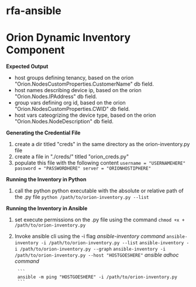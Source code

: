# rfa-ansible


# Orion Dynamic Inventory Component
**Expected Output**
* host groups defining tenancy, based on the orion "Orion.NodesCustomProperties.CustomerName" db field.
* host names describing device ip, based on the orion "Orion.Nodes.IPAddress" db field.
* group vars defining org id, based on the orion "Orion.NodesCustomProperties.CWID" db field.
* host vars cateogrizing the device type, based on the orion "Orion.Nodes.NodeDescription" db field.

**Generating the Credential File**
1. create a dir titled "creds" in the same directory as the orion-inventory.py file
2. create a file in "./creds/" titled "orion_creds.py"
3. populate this file with the following content
        ```
        username = "USERNAMEHERE"
        password = "PASSWORDHERE"
        server = "ORIONHOSTIPHERE"
        ```
        
**Running the Inventory in Python**
1. call the python python executable with the absolute or relative path of the .py file
        ```
        python /path/to/orion-inventory.py --list
        ```
        
**Running the Inventory in Ansible**
1. set execute permissions on the .py file using the command 
        ```
        chmod +x + /path/to/orion-inventory.py
        ```
2. Invoke ansible cli using the -i flag 
        *ansible-inventory command*
        ```
        ansible-inventory -i /path/to/orion-inventory.py --list
        ```
        ```
        ansible-inventory -i /path/to/orion-inventory.py --graph
        ```
        ```
        ansible-inventory -i /path/to/orion-inventory.py --host "HOSTGOESHERE"
        ```
        *ansible adhoc command*
        
        ```
        ansible -m ping "HOSTGOESHERE" -i /path/to/orion-inventory.py
        ```
